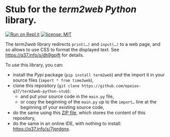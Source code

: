 # Stub for the *term2web* *Python* library.

[![Run on Repl.it](https://repl.it/badge/github/epeios-q37/term2web-python-stub)](https://q37.info/s/7jqrdgnx) [![license: MIT](https://img.shields.io/github/license/epeios-q37/term2web-python-stub)](https://github.com/epeios-q37/term2web-python-stub/blob/master/LICENSE)

The *term2web* library redirects `print(…)` and `input(…)` to a web page, and so allows to use CSS to format the displayed text. See https://q37.info/s/dh9gpjft for details.

To use this library, you can:

- install the *Pypi* package (`pip install term2web`) and the import it in your source files (`import * from time2web`),
- clone this repository (`git clone https://github.com/epeios-q37/term2web-python-stub`):
  - and put your source code in the `main.py` file,
  - or copy the beginning of the `main.py` up to the `import…` line at the beginning of your existing source code,
- do the same using this [ZIP file](https://q37.info/s/pkcp7qxh), which stores the content of this repository,
- do the same in an online IDE, with nothing to install: <https://q37.info/s/7jqrdgnx>.
